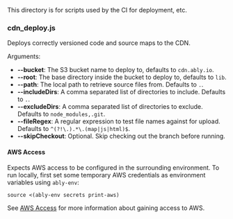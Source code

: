 This directory is for scripts used by the CI for deployment, etc.

### cdn_deploy.js

Deploys correctly versioned code and source maps to the CDN.

Arguments:

* **--bucket**: The S3 bucket name to deploy to, defaults to `cdn.ably.io`.
* **--root**: The base directory inside the bucket to deploy to, defaults to `lib`.
* **--path**: The local path to retrieve source files from. Defaults to `.`.
* **--includeDirs**: A comma separated list of directories to include. Defaults to `.`.
* **--excludeDirs**: A comma separated list of directories to exclude. Defaults to `node_modules,.git`.
* **--fileRegex**: A regular expression to test file names against for upload. Defaults to `^(?!\.).*\.(map|js|html)$`.
* **--skipCheckout**: Optional. Skip checking out the branch before running.

#### AWS Access

Expects AWS access to be configured in the surrounding environment. To run
locally, first set some temporary AWS credentials as environment variables
using `ably-env`:

```
source <(ably-env secrets print-aws)
```

See [AWS Access](https://ably.atlassian.net/wiki/spaces/ENG/pages/665190401/AWS+Access)
for more information about gaining access to AWS.
